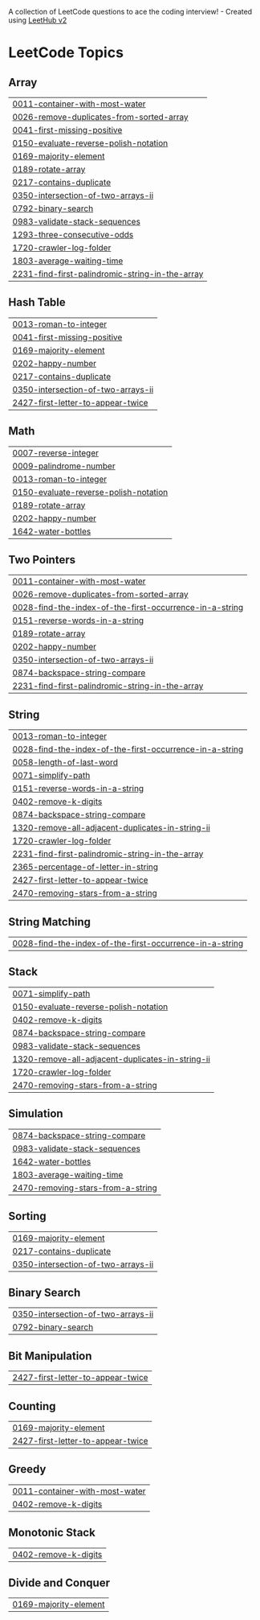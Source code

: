 A collection of LeetCode questions to ace the coding interview! - Created using [LeetHub v2](https://github.com/arunbhardwaj/LeetHub-2.0)
<!---LeetCode Topics Start-->
# LeetCode Topics
## Array
|  |
| ------- |
| [0011-container-with-most-water](https://github.com/Elias-Kibret/Competitive_Programming-/tree/master/0011-container-with-most-water) |
| [0026-remove-duplicates-from-sorted-array](https://github.com/Elias-Kibret/Competitive_Programming-/tree/master/0026-remove-duplicates-from-sorted-array) |
| [0041-first-missing-positive](https://github.com/Elias-Kibret/Competitive_Programming-/tree/master/0041-first-missing-positive) |
| [0150-evaluate-reverse-polish-notation](https://github.com/Elias-Kibret/Competitive_Programming-/tree/master/0150-evaluate-reverse-polish-notation) |
| [0169-majority-element](https://github.com/Elias-Kibret/Competitive_Programming-/tree/master/0169-majority-element) |
| [0189-rotate-array](https://github.com/Elias-Kibret/Competitive_Programming-/tree/master/0189-rotate-array) |
| [0217-contains-duplicate](https://github.com/Elias-Kibret/Competitive_Programming-/tree/master/0217-contains-duplicate) |
| [0350-intersection-of-two-arrays-ii](https://github.com/Elias-Kibret/Competitive_Programming-/tree/master/0350-intersection-of-two-arrays-ii) |
| [0792-binary-search](https://github.com/Elias-Kibret/Competitive_Programming-/tree/master/0792-binary-search) |
| [0983-validate-stack-sequences](https://github.com/Elias-Kibret/Competitive_Programming-/tree/master/0983-validate-stack-sequences) |
| [1293-three-consecutive-odds](https://github.com/Elias-Kibret/Competitive_Programming-/tree/master/1293-three-consecutive-odds) |
| [1720-crawler-log-folder](https://github.com/Elias-Kibret/Competitive_Programming-/tree/master/1720-crawler-log-folder) |
| [1803-average-waiting-time](https://github.com/Elias-Kibret/Competitive_Programming-/tree/master/1803-average-waiting-time) |
| [2231-find-first-palindromic-string-in-the-array](https://github.com/Elias-Kibret/Competitive_Programming-/tree/master/2231-find-first-palindromic-string-in-the-array) |
## Hash Table
|  |
| ------- |
| [0013-roman-to-integer](https://github.com/Elias-Kibret/Competitive_Programming-/tree/master/0013-roman-to-integer) |
| [0041-first-missing-positive](https://github.com/Elias-Kibret/Competitive_Programming-/tree/master/0041-first-missing-positive) |
| [0169-majority-element](https://github.com/Elias-Kibret/Competitive_Programming-/tree/master/0169-majority-element) |
| [0202-happy-number](https://github.com/Elias-Kibret/Competitive_Programming-/tree/master/0202-happy-number) |
| [0217-contains-duplicate](https://github.com/Elias-Kibret/Competitive_Programming-/tree/master/0217-contains-duplicate) |
| [0350-intersection-of-two-arrays-ii](https://github.com/Elias-Kibret/Competitive_Programming-/tree/master/0350-intersection-of-two-arrays-ii) |
| [2427-first-letter-to-appear-twice](https://github.com/Elias-Kibret/Competitive_Programming-/tree/master/2427-first-letter-to-appear-twice) |
## Math
|  |
| ------- |
| [0007-reverse-integer](https://github.com/Elias-Kibret/Competitive_Programming-/tree/master/0007-reverse-integer) |
| [0009-palindrome-number](https://github.com/Elias-Kibret/Competitive_Programming-/tree/master/0009-palindrome-number) |
| [0013-roman-to-integer](https://github.com/Elias-Kibret/Competitive_Programming-/tree/master/0013-roman-to-integer) |
| [0150-evaluate-reverse-polish-notation](https://github.com/Elias-Kibret/Competitive_Programming-/tree/master/0150-evaluate-reverse-polish-notation) |
| [0189-rotate-array](https://github.com/Elias-Kibret/Competitive_Programming-/tree/master/0189-rotate-array) |
| [0202-happy-number](https://github.com/Elias-Kibret/Competitive_Programming-/tree/master/0202-happy-number) |
| [1642-water-bottles](https://github.com/Elias-Kibret/Competitive_Programming-/tree/master/1642-water-bottles) |
## Two Pointers
|  |
| ------- |
| [0011-container-with-most-water](https://github.com/Elias-Kibret/Competitive_Programming-/tree/master/0011-container-with-most-water) |
| [0026-remove-duplicates-from-sorted-array](https://github.com/Elias-Kibret/Competitive_Programming-/tree/master/0026-remove-duplicates-from-sorted-array) |
| [0028-find-the-index-of-the-first-occurrence-in-a-string](https://github.com/Elias-Kibret/Competitive_Programming-/tree/master/0028-find-the-index-of-the-first-occurrence-in-a-string) |
| [0151-reverse-words-in-a-string](https://github.com/Elias-Kibret/Competitive_Programming-/tree/master/0151-reverse-words-in-a-string) |
| [0189-rotate-array](https://github.com/Elias-Kibret/Competitive_Programming-/tree/master/0189-rotate-array) |
| [0202-happy-number](https://github.com/Elias-Kibret/Competitive_Programming-/tree/master/0202-happy-number) |
| [0350-intersection-of-two-arrays-ii](https://github.com/Elias-Kibret/Competitive_Programming-/tree/master/0350-intersection-of-two-arrays-ii) |
| [0874-backspace-string-compare](https://github.com/Elias-Kibret/Competitive_Programming-/tree/master/0874-backspace-string-compare) |
| [2231-find-first-palindromic-string-in-the-array](https://github.com/Elias-Kibret/Competitive_Programming-/tree/master/2231-find-first-palindromic-string-in-the-array) |
## String
|  |
| ------- |
| [0013-roman-to-integer](https://github.com/Elias-Kibret/Competitive_Programming-/tree/master/0013-roman-to-integer) |
| [0028-find-the-index-of-the-first-occurrence-in-a-string](https://github.com/Elias-Kibret/Competitive_Programming-/tree/master/0028-find-the-index-of-the-first-occurrence-in-a-string) |
| [0058-length-of-last-word](https://github.com/Elias-Kibret/Competitive_Programming-/tree/master/0058-length-of-last-word) |
| [0071-simplify-path](https://github.com/Elias-Kibret/Competitive_Programming-/tree/master/0071-simplify-path) |
| [0151-reverse-words-in-a-string](https://github.com/Elias-Kibret/Competitive_Programming-/tree/master/0151-reverse-words-in-a-string) |
| [0402-remove-k-digits](https://github.com/Elias-Kibret/Competitive_Programming-/tree/master/0402-remove-k-digits) |
| [0874-backspace-string-compare](https://github.com/Elias-Kibret/Competitive_Programming-/tree/master/0874-backspace-string-compare) |
| [1320-remove-all-adjacent-duplicates-in-string-ii](https://github.com/Elias-Kibret/Competitive_Programming-/tree/master/1320-remove-all-adjacent-duplicates-in-string-ii) |
| [1720-crawler-log-folder](https://github.com/Elias-Kibret/Competitive_Programming-/tree/master/1720-crawler-log-folder) |
| [2231-find-first-palindromic-string-in-the-array](https://github.com/Elias-Kibret/Competitive_Programming-/tree/master/2231-find-first-palindromic-string-in-the-array) |
| [2365-percentage-of-letter-in-string](https://github.com/Elias-Kibret/Competitive_Programming-/tree/master/2365-percentage-of-letter-in-string) |
| [2427-first-letter-to-appear-twice](https://github.com/Elias-Kibret/Competitive_Programming-/tree/master/2427-first-letter-to-appear-twice) |
| [2470-removing-stars-from-a-string](https://github.com/Elias-Kibret/Competitive_Programming-/tree/master/2470-removing-stars-from-a-string) |
## String Matching
|  |
| ------- |
| [0028-find-the-index-of-the-first-occurrence-in-a-string](https://github.com/Elias-Kibret/Competitive_Programming-/tree/master/0028-find-the-index-of-the-first-occurrence-in-a-string) |
## Stack
|  |
| ------- |
| [0071-simplify-path](https://github.com/Elias-Kibret/Competitive_Programming-/tree/master/0071-simplify-path) |
| [0150-evaluate-reverse-polish-notation](https://github.com/Elias-Kibret/Competitive_Programming-/tree/master/0150-evaluate-reverse-polish-notation) |
| [0402-remove-k-digits](https://github.com/Elias-Kibret/Competitive_Programming-/tree/master/0402-remove-k-digits) |
| [0874-backspace-string-compare](https://github.com/Elias-Kibret/Competitive_Programming-/tree/master/0874-backspace-string-compare) |
| [0983-validate-stack-sequences](https://github.com/Elias-Kibret/Competitive_Programming-/tree/master/0983-validate-stack-sequences) |
| [1320-remove-all-adjacent-duplicates-in-string-ii](https://github.com/Elias-Kibret/Competitive_Programming-/tree/master/1320-remove-all-adjacent-duplicates-in-string-ii) |
| [1720-crawler-log-folder](https://github.com/Elias-Kibret/Competitive_Programming-/tree/master/1720-crawler-log-folder) |
| [2470-removing-stars-from-a-string](https://github.com/Elias-Kibret/Competitive_Programming-/tree/master/2470-removing-stars-from-a-string) |
## Simulation
|  |
| ------- |
| [0874-backspace-string-compare](https://github.com/Elias-Kibret/Competitive_Programming-/tree/master/0874-backspace-string-compare) |
| [0983-validate-stack-sequences](https://github.com/Elias-Kibret/Competitive_Programming-/tree/master/0983-validate-stack-sequences) |
| [1642-water-bottles](https://github.com/Elias-Kibret/Competitive_Programming-/tree/master/1642-water-bottles) |
| [1803-average-waiting-time](https://github.com/Elias-Kibret/Competitive_Programming-/tree/master/1803-average-waiting-time) |
| [2470-removing-stars-from-a-string](https://github.com/Elias-Kibret/Competitive_Programming-/tree/master/2470-removing-stars-from-a-string) |
## Sorting
|  |
| ------- |
| [0169-majority-element](https://github.com/Elias-Kibret/Competitive_Programming-/tree/master/0169-majority-element) |
| [0217-contains-duplicate](https://github.com/Elias-Kibret/Competitive_Programming-/tree/master/0217-contains-duplicate) |
| [0350-intersection-of-two-arrays-ii](https://github.com/Elias-Kibret/Competitive_Programming-/tree/master/0350-intersection-of-two-arrays-ii) |
## Binary Search
|  |
| ------- |
| [0350-intersection-of-two-arrays-ii](https://github.com/Elias-Kibret/Competitive_Programming-/tree/master/0350-intersection-of-two-arrays-ii) |
| [0792-binary-search](https://github.com/Elias-Kibret/Competitive_Programming-/tree/master/0792-binary-search) |
## Bit Manipulation
|  |
| ------- |
| [2427-first-letter-to-appear-twice](https://github.com/Elias-Kibret/Competitive_Programming-/tree/master/2427-first-letter-to-appear-twice) |
## Counting
|  |
| ------- |
| [0169-majority-element](https://github.com/Elias-Kibret/Competitive_Programming-/tree/master/0169-majority-element) |
| [2427-first-letter-to-appear-twice](https://github.com/Elias-Kibret/Competitive_Programming-/tree/master/2427-first-letter-to-appear-twice) |
## Greedy
|  |
| ------- |
| [0011-container-with-most-water](https://github.com/Elias-Kibret/Competitive_Programming-/tree/master/0011-container-with-most-water) |
| [0402-remove-k-digits](https://github.com/Elias-Kibret/Competitive_Programming-/tree/master/0402-remove-k-digits) |
## Monotonic Stack
|  |
| ------- |
| [0402-remove-k-digits](https://github.com/Elias-Kibret/Competitive_Programming-/tree/master/0402-remove-k-digits) |
## Divide and Conquer
|  |
| ------- |
| [0169-majority-element](https://github.com/Elias-Kibret/Competitive_Programming-/tree/master/0169-majority-element) |
<!---LeetCode Topics End-->